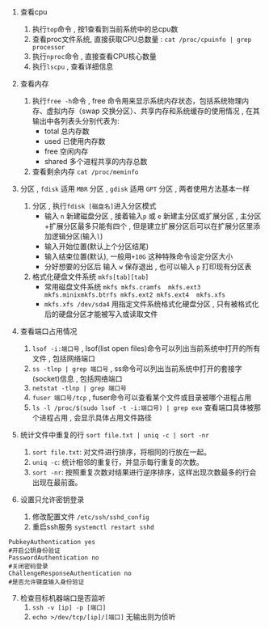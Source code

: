 1. 查看cpu
	1. 执行`top`命令 , 按1查看到当前系统中的总cpu数
	2. 查看proc文件系统, 直接获取CPU总数量 : `cat /proc/cpuinfo | grep processor`
	3. 执行`nproc`命令 , 直接查看CPU核心数量
	4. 执行`lscpu` , 查看详细信息
	
2. 查看内存
	1. 执行`free -h`命令 , free 命令用来显示系统内存状态，包括系统物理内存、虚拟内存（swap 交换分区）、共享内存和系统缓存的使用情况 , 在其输出中各列表头分别代表为:
		- total 总内存数
		- used 已使用内存数
		- free 空闲内存
		- shared 多个进程共享的内存总数
	2. 查看剩余内存 `cat /proc/meminfo`

3. 分区 , `fdisk` 适用 `MBR` 分区 , `gdisk` 适用 `GPT` 分区 , 两者使用方法基本一样 
	1. 分区 , 执行`fdisk [磁盘名]`进入分区模式 
		- 输入 `n` 新建磁盘分区 , 接着输入`p` 或 `e` 新建主分区或扩展分区 , 主分区+扩展分区最多只能有四个 , 但是建立扩展分区后可以在扩展分区里添加逻辑分区(输入`l`) 
		- 输入开始位置(默认上个分区结尾)
		- 输入结束位置(默认), 一般用`+10G` 这种特殊命令设定分区大小
		- 分好想要的分区后 输入 `w` 保存退出 , 也可以输入 `p` 打印现有分区表
	2. 格式化硬盘文件系统 `mkfs[tab][tab]`
		 - 常用磁盘文件系统 `mkfs mkfs.cramfs  mkfs.ext3  mkfs.minixmkfs.btrfs mkfs.ext2 mkfs.ext4  mkfs.xfs`
		 - `mkfs.xfs /dev/sda4` 用指定文件系统格式化硬盘分区 , 只有被格式化后的硬盘分区才能被写入或读取文件 

4. 查看端口占用情况
	1. `lsof -i:端口号` , lsof(list open files)命令可以列出当前系统中打开的所有文件 , 包括网络端口
	2. `ss -tlnp | grep 端口号` , ss命令可以列出当前系统中打开的套接字(socket)信息 , 包括网络端口
	3. `netstat -tlnp | grep 端口号`
	4. `fuser 端口号/tcp` , fuser命令可以查看某个文件或目录被哪个进程占用
	5. `ls -l /proc/$(sudo lsof -t -i:端口号) | grep exe` 查看端口具体被那个进程占用 , 会显示具体占用文件路径

5. 统计文件中重复的行 `sort file.txt | uniq -c | sort -nr`
	1. `sort file.txt`: 对文件进行排序，将相同的行放在一起。
	2. `uniq -c`: 统计相邻的重复行，并显示每行重复的次数。
	3. `sort -nr`: 按照重复次数对结果进行逆序排序，这样出现次数最多的行会出现在最前面。

6. 设置只允许密钥登录
	1. 修改配置文件 `/etc/ssh/sshd_config`
	2. 重启ssh服务  `systemctl restart sshd`
```text
PubkeyAuthentication yes
#开启公钥身份验证
PasswordAuthentication no
#关闭密码登录
ChallengeResponseAuthentication no
#是否允许键盘输入身份验证
```

7. 检查目标机器端口是否监听
	1. `ssh -v [ip] -p [端口]` 
	2. `echo >/dev/tcp/[ip]/[端口]` 无输出则为侦听

